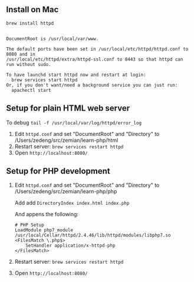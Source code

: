 ## Install on Mac

```
brew install httpd


DocumentRoot is /usr/local/var/www.

The default ports have been set in /usr/local/etc/httpd/httpd.conf to 8080 and in
/usr/local/etc/httpd/extra/httpd-ssl.conf to 8443 so that httpd can run without sudo.

To have launchd start httpd now and restart at login:
  brew services start httpd
Or, if you don't want/need a background service you can just run:
  apachectl start
```

## Setup for plain HTML web server

To debug `tail -f /usr/local/var/log/httpd/error_log`

1. Edit `httpd.conf`  and set "DocumentRoot" and "Directory" to /Users/zedeng/src/zemian/learn-php/html
2. Restart server: `brew services restart httpd`
3. Open `http://localhost:8080/`

## Setup for PHP development

1. Edit `httpd.conf` and set "DocumentRoot" and "Directory" to /Users/zedeng/src/zemian/learn-php/php

	Add add `DirectoryIndex index.html index.php`

	And appens the following:

	```
	# PHP Setup
	LoadModule php7_module /usr/local/Cellar/httpd/2.4.46/lib/httpd/modules/libphp7.so
	<FilesMatch \.php$>
	    SetHandler application/x-httpd-php
	</FilesMatch>
	```

2. Restart server: `brew services restart httpd`
3. Open `http://localhost:8080/`

